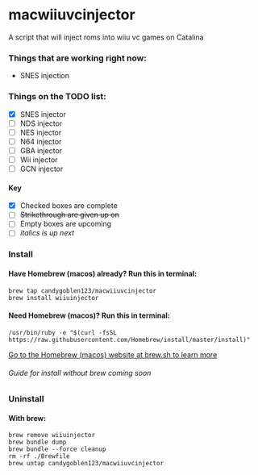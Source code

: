 # macwiiuvcinjector
A script that will inject roms into wiiu vc games on Catalina

### Things that are working right now:
- SNES injection

### Things on the TODO list:
- [x] SNES injector
- [ ] NDS injector
- [ ] NES injector
- [ ] N64 injector
- [ ] GBA injector
- [ ] Wii injector
- [ ] GCN injector

#### Key
- [x] Checked boxes are complete
- [ ] ~~Strikethrough are given up on~~
- [ ] Empty boxes are upcoming
- [ ] *italics is up next*

### Install
#### Have Homebrew (macos) already? Run this in terminal:
```shell
brew tap candygoblen123/macwiiuvcinjector
brew install wiiuinjector
```

#### Need Homebrew (macos)? Run this in terminal:
```shell
/usr/bin/ruby -e "$(curl -fsSL https://raw.githubusercontent.com/Homebrew/install/master/install)"
```
[Go to the Homebrew (macos) website at brew.sh to learn more](brew.sh)

###### Guide for install without brew coming soon

### Uninstall
#### With brew:
```shell
brew remove wiiuinjector
brew bundle dump
brew bundle --force cleanup
rm -rf ./Brewfile
brew untap candygoblen123/macwiiuvcinjector
```
